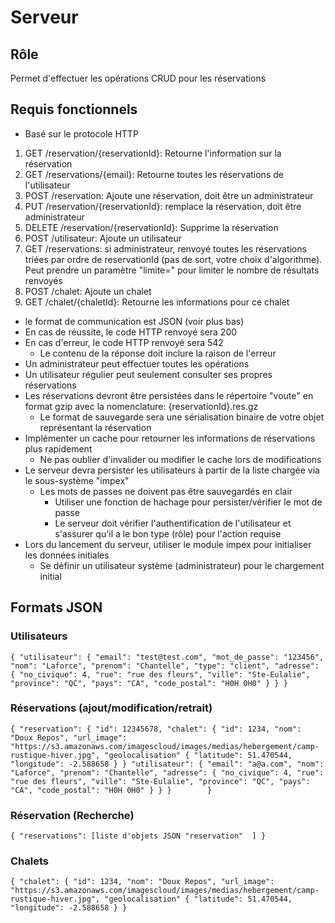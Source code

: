 # Serveur
## Rôle
Permet d'effectuer les opérations CRUD pour les réservations
## Requis fonctionnels
- Basé sur le protocole HTTP
1) GET /reservation/{reservationId}: Retourne l'information sur la réservation
2) GET /reservations/{email}: Retourne toutes les réservations de l'utilisateur
3) POST /reservation: Ajoute une réservation, doit être un administrateur
4) PUT /reservation/{reservationId}: remplace la réservation, doit être administrateur
5) DELETE /reservation/{reservationId}: Supprime la réservation
6) POST /utilisateur: Ajoute un utilisateur
7) GET /reservations: si administrateur, renvoyé toutes les réservations triées par ordre de
reservationId (pas de sort, votre choix d'algorithme). Peut prendre un paramètre "limite=" pour limiter le nombre de résultats renvoyés
8) POST /chalet: Ajoute un chalet
9) GET /chalet/{chaletId}: Retourne les informations pour ce chalet
- le format de communication est JSON (voir plus bas)
- En cas de réussite, le code HTTP renvoyé sera 200
- En cas d'erreur, le code HTTP renvoyé sera 542
  - Le contenu de la réponse doit inclure la raison de l'erreur
- Un administrateur peut effectuer toutes les opérations
- Un utilisateur régulier peut seulement consulter ses propres réservations
- Les réservations devront être persistées dans le répertoire "voute" en format gzip avec la nomenclature:
{reservationId}.res.gz
  - Le format de sauvegarde sera une sérialisation binaire de votre objet représentant la réservation
- Implémenter un cache pour retourner les informations de réservations plus rapidement
  - Ne pas oublier d'invalider ou modifier le cache lors de modifications
- Le serveur devra persister les utilisateurs à partir de la liste chargée via le sous-système "impex"
  - Les mots de passes ne doivent pas être sauvegardés en clair
    - Utiliser une fonction de hachage pour persister/vérifier le mot de passe
    - Le serveur doit vérifier l'authentification de l'utilisateur et s'assurer qu'il a le bon type (rôle) pour l'action requise 
- Lors du lancement du serveur, utiliser le module impex pour initialiser les données initiales
  - Se définir un utilisateur système (administrateur) pour le chargement initial

## Formats JSON
### Utilisateurs
  `{
    "utilisateur": {
      "email": "test@test.com",
      "mot_de_passe": "123456",
      "nom": "Laforce",
      "prenom": "Chantelle",
      "type": "client",
      "adresse": {
        "no_civique": 4,
        "rue": "rue des fleurs",
        "ville": "Ste-Eulalie",
        "province": "QC",
        "pays": "CA",
        "code_postal": "H0H 0H0"
      }
    }
  }`
### Réservations (ajout/modification/retrait)
`{
  "reservation": {
    "id": 12345678,
    "chalet": {
      "id": 1234,
      "nom": "Doux Repos",
      "url_image": "https://s3.amazonaws.com/imagescloud/images/medias/hebergement/camp-rustique-hiver.jpg",
      "geolocalisation" {
        "latitude": 51.470544,
        "longitude": -2.588658
      }
    }
    "utilisateur": {
      "email": "a@a.com",
      "nom": "Laforce",
      "prenom": "Chantelle",
      "adresse": {
        "no_civique": 4,
        "rue": "rue des fleurs",
        "ville": "Ste-Eulalie",
        "province": "QC",
        "pays": "CA",
        "code_postal": "H0H 0H0"
      }
    }
  }       
}`

### Réservation (Recherche)
`{
  "reservations": [liste d'objets JSON "reservation"  ]
}`
### Chalets
`{
  "chalet": {
      "id": 1234,
      "nom": "Doux Repos",
      "url_image": "https://s3.amazonaws.com/imagescloud/images/medias/hebergement/camp-rustique-hiver.jpg",
      "geolocalisation" {
        "latitude": 51.470544,
        "longitude": -2.588658
  }
}`

